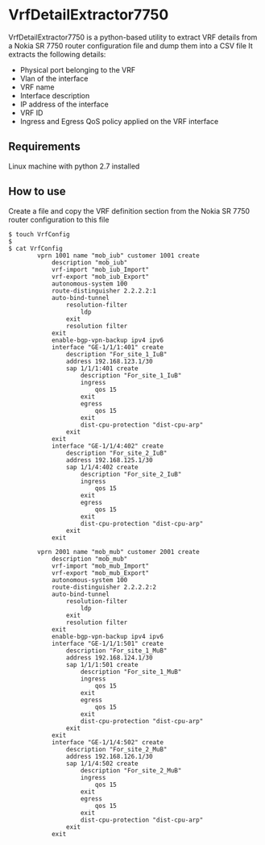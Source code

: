 # VrfDetailExtractor7750
VrfDetailExtractor7750 is a python-based utility to extract VRF details from a Nokia SR 7750 router configuration file and dump them into a CSV file
It extracts the following details:
- Physical port belonging to the VRF
- Vlan of the interface
- VRF name
- Interface description
- IP address of the interface
- VRF ID
- Ingress and Egress QoS policy applied on the VRF interface

## Requirements
Linux machine with python 2.7 installed

## How to use
Create a file and copy the VRF definition section from the Nokia SR 7750 router configuration to this file

```
$ touch VrfConfig
$
$ cat VrfConfig
        vprn 1001 name "mob_iub" customer 1001 create
            description "mob_iub"
            vrf-import "mob_iub_Import"
            vrf-export "mob_iub_Export"
            autonomous-system 100
            route-distinguisher 2.2.2.2:1
            auto-bind-tunnel
                resolution-filter
                    ldp
                exit
                resolution filter
            exit
            enable-bgp-vpn-backup ipv4 ipv6
            interface "GE-1/1/1:401" create
                description "For_site_1_IuB"
                address 192.168.123.1/30
                sap 1/1/1:401 create
                    description "For_site_1_IuB"
                    ingress
                        qos 15
                    exit
                    egress
                        qos 15
                    exit
                    dist-cpu-protection "dist-cpu-arp"
                exit
            exit
            interface "GE-1/1/4:402" create
                description "For_site_2_IuB"
                address 192.168.125.1/30
                sap 1/1/4:402 create
                    description "For_site_2_IuB"
                    ingress
                        qos 15
                    exit
                    egress
                        qos 15
                    exit
                    dist-cpu-protection "dist-cpu-arp"
                exit
            exit

        vprn 2001 name "mob_mub" customer 2001 create
            description "mob_mub"
            vrf-import "mob_mub_Import"
            vrf-export "mob_mub_Export"
            autonomous-system 100
            route-distinguisher 2.2.2.2:2
            auto-bind-tunnel
                resolution-filter
                    ldp
                exit
                resolution filter
            exit
            enable-bgp-vpn-backup ipv4 ipv6
            interface "GE-1/1/1:501" create
                description "For_site_1_MuB"
                address 192.168.124.1/30
                sap 1/1/1:501 create
                    description "For_site_1_MuB"
                    ingress
                        qos 15
                    exit
                    egress
                        qos 15
                    exit
                    dist-cpu-protection "dist-cpu-arp"
                exit
            exit
            interface "GE-1/1/4:502" create
                description "For_site_2_MuB"
                address 192.168.126.1/30
                sap 1/1/4:502 create
                    description "For_site_2_MuB"
                    ingress
                        qos 15
                    exit
                    egress
                        qos 15
                    exit
                    dist-cpu-protection "dist-cpu-arp"
                exit
            exit

```

